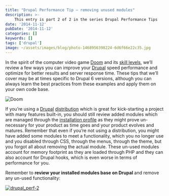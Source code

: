 ```yaml
---
title: "Drupal Performance Tip – removing unused modules"
description: >-
    This entry is part 2 of 2 in the series Drupal Performance Tips
date: '2014-11-12'
pubDate: '2014-11-12'
categories: []
keywords: []
tags: ['drupal']
image: ~/assets/images/blog/photo-1468956398224-6d6f66e22c35.jpg
---
```


In the spirit of the computer video game [Doom](https://web.archive.org/web/20141116001643/http://doom.wikia.com/wiki/Doom) and its [skill levels](https://web.archive.org/web/20141116001643/http://doom.wikia.com/wiki/Skill_level), we’ll review a few ways you can improve your [Drupal](https://web.archive.org/web/20141116001643/http://drupal.org/) speed performance and optimize for better results and server response time. These tips that we’ll cover may be at times specific to Drupal 6 versions, although you can always learn the best practices from these examples and apply them on your own code base.

![Doom](https://web.archive.org/web/20141116001643im_/http://adamatomic.com/pics/blog/doom/doom2.jpg)

If you’re using a  [Drupal](https://web.archive.org/web/20141116001643/http://drupal.org/) [distribution](https://web.archive.org/web/20141116001643/https://www.drupal.org/documentation/build/distributions) which is great for kick-starting a project with many features built-in, you should still review added modules which are managed through the  [installation profile](https://web.archive.org/web/20141116001643/https://www.drupal.org/node/306267)  as they might prove un-necessary for your product as time goes and your product evolves and matures. Remember that even if you’re not using a distribution, you might have added some modules to meet a functionality, which you no longer use and you disabled through CSS, through the menus, through the theme, but you forgot all about removing the actual module. These un-used modules account for memory footprint as they are loaded through PHP and they can also account for Drupal hooks, which is even worse in terms of performance for you.

Remember to  **review your installed modules base on Drupal**  and remove any un-used functionality:

[![drupal_perf-2](https://web.archive.org/web/20141116001643im_/http://enginx.com/wp-content/uploads/2014/11/drupal_perf-2.png)](https://web.archive.org/web/20141116001643/http://enginx.com/wp-content/uploads/2014/11/drupal_perf-2.png)